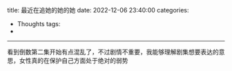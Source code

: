 title: 最近在追她的她的她
date: 2022-12-06 23:40:00
categories:
- Thoughts
tags:
-
---

看到倒数第二集开始有点混乱了，不过剧情不重要，我能够理解剧集想要表达的意思，女性真的在保护自己方面处于绝对的弱势